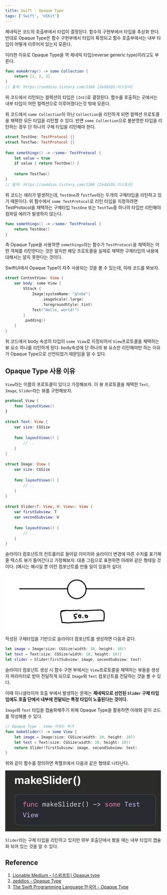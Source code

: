 ```yaml
---
title: Swift - Opaque Type
tags: ['Swift', 'UIKit']
---
```


제네릭은 코드의 호출부에서 타입이 결정된다. 함수의 구현부에서 타입을 추상화 한다. 반대로 Opaque Type은 함수 구현부에서 타입이 확정되고 함수 호출부에서는 내부 타입이 어떻게 이루어져 있는지 모른다.

이러한 이유로 Opaque Type을 역 제네릭 타입(reverse generic type)이라고도 부른다.

```swift
func makeArray() -> some Collection {
    return [1, 2, 3]
}
// 출처: https://zeddios.tistory.com/1366 [ZeddiOS:티스토리]
```

위 코드에서 리턴되는 컬렉션의 타입은 `[Int]`로 결정된다. 함수를 호출하는 곳에서는 내부 타입이 어떤 컬렉션으로 이루어졌다는것 밖에 모른다.

위 코드에서 `some Collection`이 아닌 `Collection`을 리턴하게 되면 컬렉션 프로토콜을 채택한 모든 타입을 리턴할 수 있다. 반면 `some Collection`으로 불분명한 타입을 리턴하는 경우 단 하나의 구체 타입을 리턴해야 한다.

```swift
struct TestOne: TestProtocol {}
struct TestTwo: TestProtocol {}

func somethings() -> ✅some✅ TestProtocol {
    let value = true
    if value { return TestOne() }

    return TestTwo()
}
// 출처: https://zeddios.tistory.com/1366 [ZeddiOS:티스토리]
```

위 코드는 에러가 발생하는데, `TestOne`과 `TestTwo`라는 두개의 구체타입을 리턴하고 있기 때문이다. 위 함수에서 `some TestProtocol`로 리턴 타입을 지정하려면 TestProtocol을 채택하는 구체타입 `TestOne` 또는 `TestTwo`중 하나의 타입만 리턴해야 컴파일 에러가 발생하지 않는다.

```swift
func somethings() -> ✅some✅ TestProtocol {
    return TestOne()
}
```

즉 Opaque Type을 사용하면 `somethings`라는 함수가 `TestProtocol`을 채택하는 어떤 객체를 리턴한다는 것은 알지만 해당 프로토콜을 실제로 채택한 구체타입의 내용에 대해서는 알지 못한다는 것이다.

SwiftUI에서 Opaque Type이 자주 사용되는 것을 볼 수 있는데, 아래 코드를 봐보자.

```swift
struct ContentView: View {
    var body: some View {
        VStack {
            Image(systemName: "globe")
                .imageScale(.large)
                .foregroundStyle(.tint)
            Text("Hello, world!")
        }
        .padding()
    }
}
```

위 코드에서 body 속성의 타입이 `some View`로 지정되어서 `View`프로토콜을 채택하는 뷰 요소 하나를 리턴하게 된다. body속성에 단 하나의 뷰 요소만 리턴해야만 하는 이유가 Opaque Type으로 선언되었기 때문임을 알 수 있다.

## Opaque Type 사용 이유

`View`라는 이름의 프로토콜이 있다고 가정해보자. 이 뷰 프로토콜을 채택한 `Text`, `Image`, `Slider`라는 뷰를 구현해보자.

```swift
protocol View {
    func layoutViews()
}

struct Text: View {
    var size: CGSize

    func layoutViews() {
        // ..
    }
}

struct Image: View {
    var size: CGSize

    func layoutViews() {
        // ..
    }
}

struct Slider<T: View, U: View>: View {
    var firstSubview: T
    var secondSubview: U

    func layoutViews() {
        // ..
    }
}
```

슬라이더 컴포넌트의 컨트롤러로 들어갈 이미지와 슬라이더 변경에 따른 수치를 표기해줄 텍스트 뷰가 들어간다고 가정해보자. 대충 그림으로 표현하면 아래와 같은 형태일 것이다. (예시는 예시일 뿐 이런 컴포넌트를 만들 일이 있을까 싶다)

![swift-1](../.vuepress/assets/swift/swift-1.jpeg)

작성된 구체타입을 기반으로 슬라이더 컴포넌트를 생성하면 다음과 같다.

```swift
let image = Image(size: CGSize(width: 10, height: 10))
let text = Text(size: CGSize(width: 10, height: 10))
let slider = Slider(firstSubview: image, secondSubview: text)
```

슬라이더 컴포넌트 생성 시 함수 구현 부에서는 `View`프로토콜을 채택하는 뷰들을 생성자 파라미터로 받아 전달하게 되므로 `Image`와 `Text` 컴포넌트를 전달하는 것을 볼 수 있다.

이때 이니셜라이저 호출 부에서 발생하는 문제는 **제네릭으로 선언된 `Slider` 구체 타입임에도 호출 단에서 내부에 전달되는 특정 타입이 노출된다는 것이다.**

`Image`와 `Text` 타입을 캡슐화해주기 위해 Opaque Type을 활용하면 아래와 같이 코드를 작성해볼 수 있다.

```swift
// Opaque Type - some 키워드 추가
func makeSlider() -> some View {
    let image = Image(size: CGSize(width: 10, height: 10))
    let text = Text(size: CGSize(width: 10, height: 10))
    return Slider(firstSubview: image, secondSubview: text)
}
```

위와 같이 함수를 정의하면 퀵헬프에서 다음과 같은 형태로 나타난다.

![protocol](../.vuepress/assets/swift/swift-2.png)

`Slider`라는 구체 타입을 리턴하고 있지만 외부 호출단에서 봤을 때는 내부 타입이 캡슐화 되어 있는 것을 알 수 있다.

## Reference

1. [Lionable Medium - [스위프트] Opaque type](https://medium.com/@Lionable/%EC%8A%A4%EC%9C%84%ED%94%84%ED%8A%B8-opaque-type-fa944e92b25b)
2. [zeddios - Opaque Type](https://zeddios.tistory.com/1366)
3. [The Swift Programming Language 한국어 - Opaque Type](https://bbiguduk.gitbook.io/swift/language-guide-1/opaque-types)
